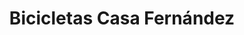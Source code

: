 ---
title: "Bicicletas Casa Fernández"
url: /mexico-df/bicicletas-casa-fernandez/
shop: bicicleta
---
